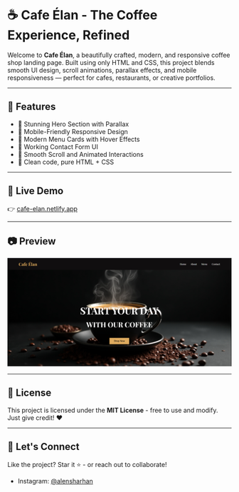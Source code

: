 # ☕ Cafe Élan - The Coffee Experience, Refined

Welcome to **Cafe Élan**, a beautifully crafted, modern, and responsive coffee shop landing page. Built using only HTML and CSS, this project blends smooth UI design, scroll animations, parallax effects, and mobile responsiveness — perfect for cafes, restaurants, or creative portfolios.

---

## 🌟 Features

- 🌆 Stunning Hero Section with Parallax
- 📱 Mobile-Friendly Responsive Design
- 🧋 Modern Menu Cards with Hover Effects
- 📩 Working Contact Form UI
- 🎯 Smooth Scroll and Animated Interactions
- 🍩 Clean code, pure HTML + CSS

---

## 🚀 Live Demo

👉 [cafe-elan.netlify.app](https://cafe-elan.netlify.app) 

---

## 📷 Preview

![Cafe Elan Screenshot](assets/Hero-page.png)

---

## 📄 License

This project is licensed under the **MIT License** - free to use and modify. Just give credit! ❤️

---

## 🤝 Let's Connect

Like the project? Star it ⭐ - or reach out to collaborate!

- Instagram: [@alensharhan](https://instagram.com/alensharhan)

